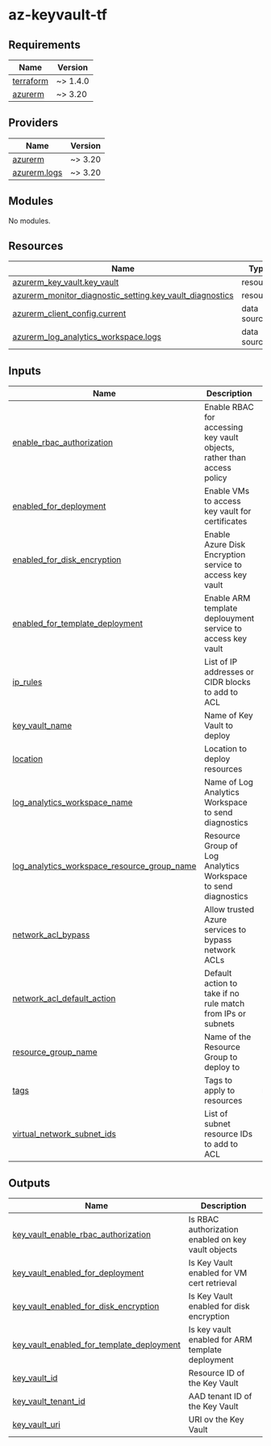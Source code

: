 # az-keyvault-tf
<!-- BEGIN_TF_DOCS -->
## Requirements

| Name | Version |
|------|---------|
| <a name="requirement_terraform"></a> [terraform](#requirement\_terraform) | ~> 1.4.0 |
| <a name="requirement_azurerm"></a> [azurerm](#requirement\_azurerm) | ~> 3.20 |

## Providers

| Name | Version |
|------|---------|
| <a name="provider_azurerm"></a> [azurerm](#provider\_azurerm) | ~> 3.20 |
| <a name="provider_azurerm.logs"></a> [azurerm.logs](#provider\_azurerm.logs) | ~> 3.20 |

## Modules

No modules.

## Resources

| Name | Type |
|------|------|
| [azurerm_key_vault.key_vault](https://registry.terraform.io/providers/hashicorp/azurerm/latest/docs/resources/key_vault) | resource |
| [azurerm_monitor_diagnostic_setting.key_vault_diagnostics](https://registry.terraform.io/providers/hashicorp/azurerm/latest/docs/resources/monitor_diagnostic_setting) | resource |
| [azurerm_client_config.current](https://registry.terraform.io/providers/hashicorp/azurerm/latest/docs/data-sources/client_config) | data source |
| [azurerm_log_analytics_workspace.logs](https://registry.terraform.io/providers/hashicorp/azurerm/latest/docs/data-sources/log_analytics_workspace) | data source |

## Inputs

| Name | Description | Type | Default | Required |
|------|-------------|------|---------|:--------:|
| <a name="input_enable_rbac_authorization"></a> [enable\_rbac\_authorization](#input\_enable\_rbac\_authorization) | Enable RBAC for accessing key vault objects, rather than access policy | `bool` | `true` | no |
| <a name="input_enabled_for_deployment"></a> [enabled\_for\_deployment](#input\_enabled\_for\_deployment) | Enable VMs to access key vault for certificates | `bool` | `true` | no |
| <a name="input_enabled_for_disk_encryption"></a> [enabled\_for\_disk\_encryption](#input\_enabled\_for\_disk\_encryption) | Enable Azure Disk Encryption service to access key vault | `bool` | `true` | no |
| <a name="input_enabled_for_template_deployment"></a> [enabled\_for\_template\_deployment](#input\_enabled\_for\_template\_deployment) | Enable ARM template deplouyment service to access key vault | `bool` | `true` | no |
| <a name="input_ip_rules"></a> [ip\_rules](#input\_ip\_rules) | List of IP addresses or CIDR blocks to add to ACL | `list(string)` | `[]` | no |
| <a name="input_key_vault_name"></a> [key\_vault\_name](#input\_key\_vault\_name) | Name of Key Vault to deploy | `string` | n/a | yes |
| <a name="input_location"></a> [location](#input\_location) | Location to deploy resources | `string` | n/a | yes |
| <a name="input_log_analytics_workspace_name"></a> [log\_analytics\_workspace\_name](#input\_log\_analytics\_workspace\_name) | Name of Log Analytics Workspace to send diagnostics | `string` | n/a | yes |
| <a name="input_log_analytics_workspace_resource_group_name"></a> [log\_analytics\_workspace\_resource\_group\_name](#input\_log\_analytics\_workspace\_resource\_group\_name) | Resource Group of Log Analytics Workspace to send diagnostics | `string` | n/a | yes |
| <a name="input_network_acl_bypass"></a> [network\_acl\_bypass](#input\_network\_acl\_bypass) | Allow trusted Azure services to bypass network ACLs | `string` | `"None"` | no |
| <a name="input_network_acl_default_action"></a> [network\_acl\_default\_action](#input\_network\_acl\_default\_action) | Default action to take if no rule match from IPs or subnets | `string` | `"Deny"` | no |
| <a name="input_resource_group_name"></a> [resource\_group\_name](#input\_resource\_group\_name) | Name of the Resource Group to deploy to | `string` | n/a | yes |
| <a name="input_tags"></a> [tags](#input\_tags) | Tags to apply to resources | `map(string)` | n/a | yes |
| <a name="input_virtual_network_subnet_ids"></a> [virtual\_network\_subnet\_ids](#input\_virtual\_network\_subnet\_ids) | List of subnet resource IDs to add to ACL | `list(string)` | `[]` | no |

## Outputs

| Name | Description |
|------|-------------|
| <a name="output_key_vault_enable_rbac_authorization"></a> [key\_vault\_enable\_rbac\_authorization](#output\_key\_vault\_enable\_rbac\_authorization) | Is RBAC authorization enabled on key vault objects |
| <a name="output_key_vault_enabled_for_deployment"></a> [key\_vault\_enabled\_for\_deployment](#output\_key\_vault\_enabled\_for\_deployment) | Is Key Vault enabled for VM cert retrieval |
| <a name="output_key_vault_enabled_for_disk_encryption"></a> [key\_vault\_enabled\_for\_disk\_encryption](#output\_key\_vault\_enabled\_for\_disk\_encryption) | Is Key Vault enabled for disk encryption |
| <a name="output_key_vault_enabled_for_template_deployment"></a> [key\_vault\_enabled\_for\_template\_deployment](#output\_key\_vault\_enabled\_for\_template\_deployment) | Is key vault enabled for ARM template deployment |
| <a name="output_key_vault_id"></a> [key\_vault\_id](#output\_key\_vault\_id) | Resource ID of the Key Vault |
| <a name="output_key_vault_tenant_id"></a> [key\_vault\_tenant\_id](#output\_key\_vault\_tenant\_id) | AAD tenant ID of the Key Vault |
| <a name="output_key_vault_uri"></a> [key\_vault\_uri](#output\_key\_vault\_uri) | URI ov the Key Vault |
<!-- END_TF_DOCS -->
